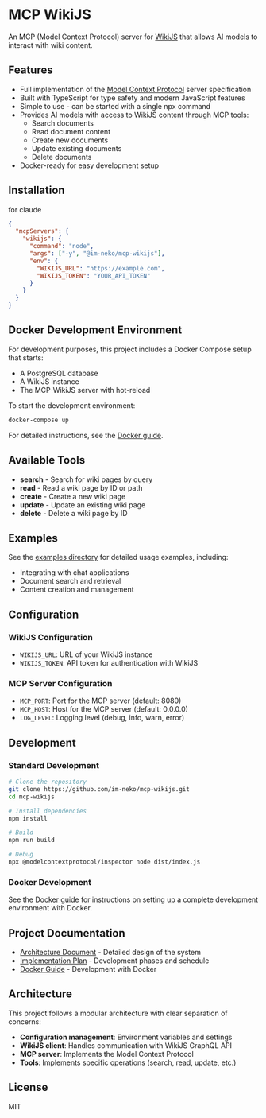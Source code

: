# MCP WikiJS

An MCP (Model Context Protocol) server for [WikiJS](https://js.wiki/) that allows AI models to interact with wiki content.

## Features

- Full implementation of the [Model Context Protocol](https://modelcontextprotocol.io/llms-full.txt) server specification
- Built with TypeScript for type safety and modern JavaScript features
- Simple to use - can be started with a single npx command
- Provides AI models with access to WikiJS content through MCP tools:
  - Search documents
  - Read document content
  - Create new documents
  - Update existing documents
  - Delete documents
- Docker-ready for easy development setup

## Installation

for claude 

```json
{
  "mcpServers": {
    "wikijs": {
      "command": "node",
      "args": ["-y", "@im-neko/mcp-wikijs"],
      "env": {
        "WIKIJS_URL": "https://example.com",
        "WIKIJS_TOKEN": "YOUR_API_TOKEN"
      }
    }
  }
}
```

## Docker Development Environment

For development purposes, this project includes a Docker Compose setup that starts:

- A PostgreSQL database
- A WikiJS instance
- The MCP-WikiJS server with hot-reload

To start the development environment:

```bash
docker-compose up
```

For detailed instructions, see the [Docker guide](./DOCKER.md).

## Available Tools

- **search** - Search for wiki pages by query
- **read** - Read a wiki page by ID or path
- **create** - Create a new wiki page
- **update** - Update an existing wiki page
- **delete** - Delete a wiki page by ID

## Examples

See the [examples directory](./examples) for detailed usage examples, including:

- Integrating with chat applications
- Document search and retrieval
- Content creation and management

## Configuration

### WikiJS Configuration

- `WIKIJS_URL`: URL of your WikiJS instance
- `WIKIJS_TOKEN`: API token for authentication with WikiJS

### MCP Server Configuration

- `MCP_PORT`: Port for the MCP server (default: 8080)
- `MCP_HOST`: Host for the MCP server (default: 0.0.0.0)
- `LOG_LEVEL`: Logging level (debug, info, warn, error)

## Development

### Standard Development

```bash
# Clone the repository
git clone https://github.com/im-neko/mcp-wikijs.git
cd mcp-wikijs

# Install dependencies
npm install

# Build
npm run build

# Debug
npx @modelcontextprotocol/inspector node dist/index.js 
```

### Docker Development

See the [Docker guide](./DOCKER.md) for instructions on setting up a complete development environment with Docker.

## Project Documentation

- [Architecture Document](./architecture.md) - Detailed design of the system
- [Implementation Plan](./implementation-plan.md) - Development phases and schedule
- [Docker Guide](./DOCKER.md) - Development with Docker

## Architecture

This project follows a modular architecture with clear separation of concerns:

- **Configuration management**: Environment variables and settings
- **WikiJS client**: Handles communication with WikiJS GraphQL API
- **MCP server**: Implements the Model Context Protocol
- **Tools**: Implements specific operations (search, read, update, etc.)

## License

MIT